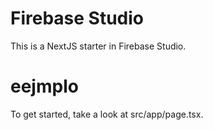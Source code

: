 # Firebase Studio

This is a NextJS starter in Firebase Studio.
# eejmplo
To get started, take a look at src/app/page.tsx.
